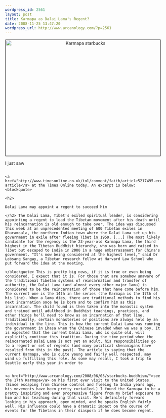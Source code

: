 ```yaml
--- 
wordpress_id: 2561
layout: post
title: Karmapa as Dalai Lama's Regent?
date: 2008-11-25 13:47:20
wordpress_url: http://www.arcanology.com/?p=2561
---
```

<p align="center">
                                                                                                                                                                                                                                                                                                                                                                                                                                                                                                                                                                                                                                                                                                                                                                                                                                                                                                                      <a href="http://www.flickr.com/photos/albill/2547090115/" title="karmapa-starbucks by albill, on Flickr"><img src="http://farm4.static.flickr.com/3049/2547090115_52c0abe526.jpg" width="500" height="375" border="1" alt="Karmapa starbucks" /></a>
                                                                                                                                                                                                                                                                                                                                                                                                                                                                                                                                                                                                                                                                                                                                                                                                                                                                                                                    </p> I just saw 
                                                                                                                                                                                                                                                                                                                                                                                                                                                                                                                                                                                                                                                                                                                                                                                                                                                                                                                    
                                                                                                                                                                                                                                                                                                                                                                                                                                                                                                                                                                                                                                                                                                                                                                                                                                                                                                                    <a href="http://www.timesonline.co.uk/tol/comment/faith/article5217495.ece">this article</a> at the Times Online today. An excerpt is below: <blockquote>
                                                                                                                                                                                                                                                                                                                                                                                                                                                                                                                                                                                                                                                                                                                                                                                                                                                                                                                      <h2>
                                                                                                                                                                                                                                                                                                                                                                                                                                                                                                                                                                                                                                                                                                                                                                                                                                                                                                                        Dalai Lama may appoint a regent to succeed him
                                                                                                                                                                                                                                                                                                                                                                                                                                                                                                                                                                                                                                                                                                                                                                                                                                                                                                                      </h2> The Dalai Lama, Tibet's exiled spiritual leader, is considering appointing a regent to lead the Tibetan movement after his death until his reincarnation is old enough to take over. The idea was discussed this week at an unprecedented meeting of 600 Tibetan exiles in Dharamsala, the northern Indian town where the Dalai Lama set up his government in exile after fleeing Tibet in 1959. [...] The most likely candidate for the regency is the 23-year-old Karmapa Lama, the third highest in the Tibetan Buddhist hierarchy, who was born and raised in Tibet but escaped to India in 2000 in a huge embarrassment for China's government. "It's now being considered at the highest level," said Dr Lobsang Sangay, a Tibetan research fellow at Harvard Law School who put forward the idea at the meeting.
                                                                                                                                                                                                                                                                                                                                                                                                                                                                                                                                                                                                                                                                                                                                                                                                                                                                                                                    </blockquote> This is pretty big news, if it is true or even being considered. I expect that it is. For those that are somehow unaware of the traditional Tibetan systems of reincarnation and transfer of authority, the Dalai Lama (and almost every other major lama) is considered to be the reincarnation of those that have come before him. The current one is the 14th in the series (the Karmapa is the 17th of his line). When a lama dies, there are traditional methods to find his next incarnation once he is born and to confirm him as this incarnation. The child found is then taken into the monastic system and trained until adulthood in Buddhist teachings, practices, and other things he'll need to know as an incarnation of that line. Traditionally, certain monasteries or positions are always held by an individual in the line. This is how the current Dalai Lama was running the government in Lhasa when the Chinese invaded when we was a boy. It is expected that the current Dalai Lama, who is quite old, will explicitly continue this tradition. During the time period when the reincarnated Dalai Lama is not yet an adult, his responsibilities go to a regent or set of regents (and many political shenanigans have resulted from this in the past). The article is saying that the current Karmapa, who is quite young and fairly well respected, may wind up fulfilling this role. As some may recall, I took a trip to Seattle early this year in order to 
                                                                                                                                                                                                                                                                                                                                                                                                                                                                                                                                                                                                                                                                                                                                                                                                                                                                                                                    
                                                                                                                                                                                                                                                                                                                                                                                                                                                                                                                                                                                                                                                                                                                                                                                                                                                                                                                    <a href="http://www.arcanology.com/2008/06/03/starbucks-buddhism/">see the 17th Karmapa</a> on his first ever visit to the United States. (Since escaping from Chinese control and fleeing to India years ago, his movements have been pretty curtailed.) I found the Karmapa to be a pretty inspiring and even progressive figure from my brief exposure to him and his teaching during that visit. He's definitely forward looking in his approach, open minded, and he speaks English fairly well. His influence could have a dramatic impact on the course of events for the Tibetans in their diaspora if he does become regent.